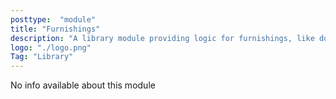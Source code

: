 ```yaml
---
posttype:  "module"  
title: "Furnishings"
description: "A library module providing logic for furnishings, like doors or chests."
logo: "./logo.png"
Tag: "Library"
---
```

No info available about this module
